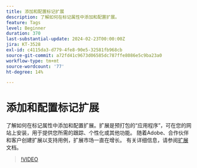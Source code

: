 ```yaml
---
title: 添加和配置标记扩展
description: 了解如何在标记属性中添加和配置扩展。
feature: Tags
level: Beginner
duration: 370
last-substantial-update: 2024-02-23T00:00:00Z
jira: KT-3528
exl-id: c4115da3-d779-4fe8-90e5-32581fb968cb
source-git-commit: a72fd41c9673d06585dc787ffe8086e5c9ba23a0
workflow-type: tm+mt
source-wordcount: '77'
ht-degree: 14%

---
```


# 添加和配置标记扩展

了解如何在标记属性中添加和配置扩展。扩展是预打包的“应用程序”，可在您的网站上安装，用于提供您所需的跟踪、个性化或其他功能。 随着Adobe、合作伙伴和客户创建扩展以支持用例，扩展市场一直在增长。 有关详细信息，请参阅[扩展](https://experienceleague.adobe.com/docs/experience-platform/tags/ui/extensions/overview.html)文档。

>[!VIDEO](https://video.tv.adobe.com/v/28732/?learn=on)
